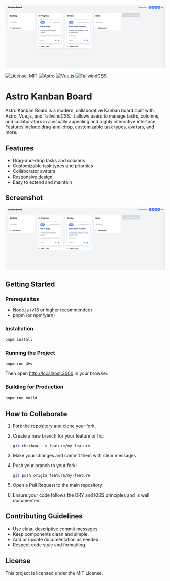 ![Screenshot](./screenshot.png)

[![License: MIT](https://img.shields.io/badge/License-MIT-blue.svg)](LICENSE)
[![Astro](https://img.shields.io/badge/Astro-Framework-blueviolet)](https://astro.build/)
[![Vue.js](https://img.shields.io/badge/Vue.js-3.x-green)](https://vuejs.org/)
[![TailwindCSS](https://img.shields.io/badge/TailwindCSS-3.x-blue)](https://tailwindcss.com/)

# Astro Kanban Board

Astro Kanban Board is a modern, collaborative Kanban board built with Astro, Vue.js, and TailwindCSS. It allows users to manage tasks, columns, and collaborators in a visually appealing and highly interactive interface. Features include drag-and-drop, customizable task types, avatars, and more.

## Features

- Drag-and-drop tasks and columns
- Customizable task types and priorities
- Collaborator avatars
- Responsive design
- Easy to extend and maintain

## Screenshot

![Kanban Board Screenshot](./screenshot.png)

## Getting Started

### Prerequisites

- Node.js (v18 or higher recommended)
- pnpm (or npm/yarn)

### Installation

```bash
pnpm install
```

### Running the Project

```bash
pnpm run dev
```

Then open [http://localhost:3000](http://localhost:3000) in your browser.

### Building for Production

```bash
pnpm run build
```

## How to Collaborate

1. Fork the repository and clone your fork.
2. Create a new branch for your feature or fix:

   ```bash
   git checkout -b feature/my-feature
   ```

3. Make your changes and commit them with clear messages.
4. Push your branch to your fork:

   ```bash
   git push origin feature/my-feature
   ```

5. Open a Pull Request to the main repository.
6. Ensure your code follows the DRY and KISS principles and is well documented.

## Contributing Guidelines

- Use clear, descriptive commit messages.
- Keep components clean and simple.
- Add or update documentation as needed.
- Respect code style and formatting.

## License

This project is licensed under the MIT License.
